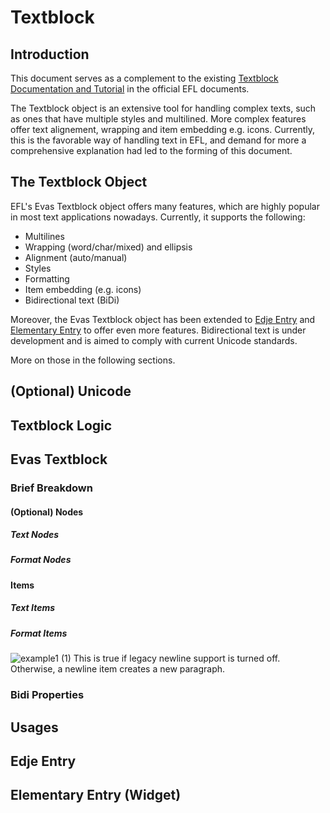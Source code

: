 # Textblock

## Introduction
This document serves as a complement to the existing [Textblock Documentation and Tutorial](http://docs.enlightenment.org/auto/efl/group__Evas__Object__Textblock.html#Evas_Object_Textblock_Tutorial "") in the official EFL documents.

The Textblock object is an extensive tool for handling complex texts, such as ones that have multiple styles and multilined. More complex features offer text alignement, wrapping and item embedding e.g. icons.
Currently, this is the favorable way of handling text in EFL, and demand for more a comprehensive explanation had led to the forming of this document.

## The Textblock Object
EFL's Evas Textblock object offers many features, which are highly popular in most text applications nowadays. Currently, it supports the following:
- Multilines
- Wrapping (word/char/mixed) and ellipsis
- Alignment (auto/manual)
- Styles
- Formatting
- Item embedding (e.g. icons)
- Bidirectional text (BiDi)

Moreover, the Evas Textblock object has been extended to [Edje Entry](http://docs.enlightenment.org/auto/edje/group__Edje__Text__Entry.html) and [Elementary Entry](http://docs.enlightenment.org/auto/elementary/group__Entry.html) to offer even more features.
Bidirectional text is under development and is aimed to comply with current Unicode standards.

More on those in the following sections.

## (Optional) Unicode

## Textblock Logic

## Evas Textblock

### Brief Breakdown

#### (Optional) Nodes

##### Text Nodes

##### Format Nodes

#### Items

##### Text Items

##### Format Items

![example1](https://eflisrael.github.io/efldocs/textblock/data/diagrams/svg/tb-items-paragraphs-example.svg)
(1) This is true if legacy newline support is turned off. Otherwise, a newline item creates a new paragraph.

### Bidi Properties

## Usages

## Edje Entry

## Elementary Entry (Widget)
